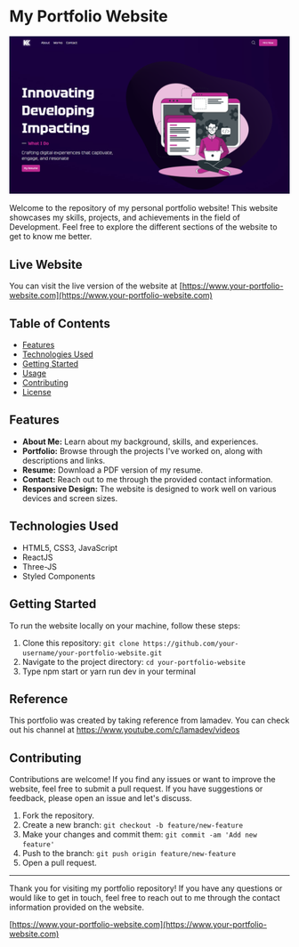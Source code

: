 # My Portfolio Website

![Portfolio Screenshot](Screenshot.png)

Welcome to the repository of my personal portfolio website! This website showcases my skills, projects, and achievements in the field of Development. Feel free to explore the different sections of the website to get to know me better.

## Live Website

You can visit the live version of the website at [https://www.your-portfolio-website.com](https://www.your-portfolio-website.com)

## Table of Contents

- [Features](#features)
- [Technologies Used](#technologies-used)
- [Getting Started](#getting-started)
- [Usage](#usage)
- [Contributing](#contributing)
- [License](#license)

## Features

- **About Me:** Learn about my background, skills, and experiences.
- **Portfolio:** Browse through the projects I've worked on, along with descriptions and links.
- **Resume:** Download a PDF version of my resume.
- **Contact:** Reach out to me through the provided contact information.
- **Responsive Design:** The website is designed to work well on various devices and screen sizes.

## Technologies Used

- HTML5, CSS3, JavaScript
- ReactJS
- Three-JS
- Styled Components

## Getting Started

To run the website locally on your machine, follow these steps:

1. Clone this repository: `git clone https://github.com/your-username/your-portfolio-website.git`
2. Navigate to the project directory: `cd your-portfolio-website`
3. Type npm start or yarn run dev in your terminal

## Reference

This portfolio was created by taking reference from lamadev. You can check out his channel at https://www.youtube.com/c/lamadev/videos

## Contributing

Contributions are welcome! If you find any issues or want to improve the website, feel free to submit a pull request. If you have suggestions or feedback, please open an issue and let's discuss.

1. Fork the repository.
2. Create a new branch: `git checkout -b feature/new-feature`
3. Make your changes and commit them: `git commit -am 'Add new feature'`
4. Push to the branch: `git push origin feature/new-feature`
5. Open a pull request.

---

Thank you for visiting my portfolio repository! If you have any questions or would like to get in touch, feel free to reach out to me through the contact information provided on the website.

[https://www.your-portfolio-website.com](https://www.your-portfolio-website.com)
